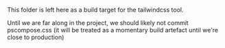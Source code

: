 This folder is left here as a build target for the tailwindcss tool.

Until we are far along in the project, we should likely not commit pscompose.css (it will be treated as a momentary build artefact until we're close to production)
